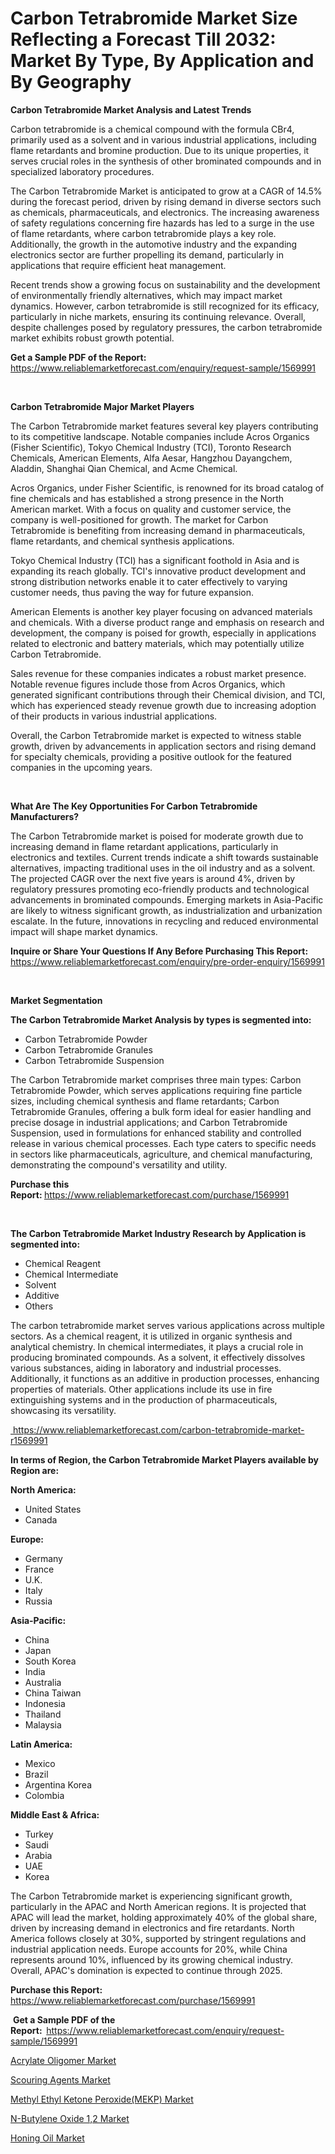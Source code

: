 <p><h1>Carbon Tetrabromide Market Size Reflecting a Forecast Till 2032: Market By Type, By Application and By Geography</h1></p><p><strong>Carbon Tetrabromide Market Analysis and Latest Trends</strong></p>
<p><p>Carbon tetrabromide is a chemical compound with the formula CBr4, primarily used as a solvent and in various industrial applications, including flame retardants and bromine production. Due to its unique properties, it serves crucial roles in the synthesis of other brominated compounds and in specialized laboratory procedures.</p><p>The Carbon Tetrabromide Market is anticipated to grow at a CAGR of 14.5% during the forecast period, driven by rising demand in diverse sectors such as chemicals, pharmaceuticals, and electronics. The increasing awareness of safety regulations concerning fire hazards has led to a surge in the use of flame retardants, where carbon tetrabromide plays a key role. Additionally, the growth in the automotive industry and the expanding electronics sector are further propelling its demand, particularly in applications that require efficient heat management.</p><p>Recent trends show a growing focus on sustainability and the development of environmentally friendly alternatives, which may impact market dynamics. However, carbon tetrabromide is still recognized for its efficacy, particularly in niche markets, ensuring its continuing relevance. Overall, despite challenges posed by regulatory pressures, the carbon tetrabromide market exhibits robust growth potential.</p></p>
<p><strong>Get a Sample PDF of the Report:&nbsp;</strong> <a href="https://www.reliablemarketforecast.com/enquiry/request-sample/1569991?utm_campaign=1169&utm_medium=2&utm_source=Github&utm_content=ia&utm_term=25032025&utm_id=carbon-tetrabromide">https://www.reliablemarketforecast.com/enquiry/request-sample/1569991</a></p>
<p>&nbsp;</p>
<p><strong>Carbon Tetrabromide Major Market Players</strong></p>
<p><p>The Carbon Tetrabromide market features several key players contributing to its competitive landscape. Notable companies include Acros Organics (Fisher Scientific), Tokyo Chemical Industry (TCI), Toronto Research Chemicals, American Elements, Alfa Aesar, Hangzhou Dayangchem, Aladdin, Shanghai Qian Chemical, and Acme Chemical.</p><p>Acros Organics, under Fisher Scientific, is renowned for its broad catalog of fine chemicals and has established a strong presence in the North American market. With a focus on quality and customer service, the company is well-positioned for growth. The market for Carbon Tetrabromide is benefiting from increasing demand in pharmaceuticals, flame retardants, and chemical synthesis applications.</p><p>Tokyo Chemical Industry (TCI) has a significant foothold in Asia and is expanding its reach globally. TCI's innovative product development and strong distribution networks enable it to cater effectively to varying customer needs, thus paving the way for future expansion.</p><p>American Elements is another key player focusing on advanced materials and chemicals. With a diverse product range and emphasis on research and development, the company is poised for growth, especially in applications related to electronic and battery materials, which may potentially utilize Carbon Tetrabromide.</p><p>Sales revenue for these companies indicates a robust market presence. Notable revenue figures include those from Acros Organics, which generated significant contributions through their Chemical division, and TCI, which has experienced steady revenue growth due to increasing adoption of their products in various industrial applications.</p><p>Overall, the Carbon Tetrabromide market is expected to witness stable growth, driven by advancements in application sectors and rising demand for specialty chemicals, providing a positive outlook for the featured companies in the upcoming years.</p></p>
<p>&nbsp;</p>
<p><strong>What Are The Key Opportunities For Carbon Tetrabromide Manufacturers?</strong></p>
<p><p>The Carbon Tetrabromide market is poised for moderate growth due to increasing demand in flame retardant applications, particularly in electronics and textiles. Current trends indicate a shift towards sustainable alternatives, impacting traditional uses in the oil industry and as a solvent. The projected CAGR over the next five years is around 4%, driven by regulatory pressures promoting eco-friendly products and technological advancements in brominated compounds. Emerging markets in Asia-Pacific are likely to witness significant growth, as industrialization and urbanization escalate. In the future, innovations in recycling and reduced environmental impact will shape market dynamics.</p></p>
<p><strong>Inquire or Share Your Questions If Any Before Purchasing This Report:</strong> <a href="https://www.reliablemarketforecast.com/enquiry/pre-order-enquiry/1569991?utm_campaign=1169&utm_medium=2&utm_source=Github&utm_content=ia&utm_term=25032025&utm_id=carbon-tetrabromide">https://www.reliablemarketforecast.com/enquiry/pre-order-enquiry/1569991</a></p>
<p>&nbsp;</p>
<p><strong>Market Segmentation</strong></p>
<p><strong>The Carbon Tetrabromide Market Analysis by types is segmented into:</strong></p>
<p><ul><li>Carbon Tetrabromide Powder</li><li>Carbon Tetrabromide Granules</li><li>Carbon Tetrabromide Suspension</li></ul></p>
<p><p>The Carbon Tetrabromide market comprises three main types: Carbon Tetrabromide Powder, which serves applications requiring fine particle sizes, including chemical synthesis and flame retardants; Carbon Tetrabromide Granules, offering a bulk form ideal for easier handling and precise dosage in industrial applications; and Carbon Tetrabromide Suspension, used in formulations for enhanced stability and controlled release in various chemical processes. Each type caters to specific needs in sectors like pharmaceuticals, agriculture, and chemical manufacturing, demonstrating the compound's versatility and utility.</p></p>
<p><strong>Purchase this Report:&nbsp;</strong><a href="https://www.reliablemarketforecast.com/purchase/1569991?utm_campaign=1169&utm_medium=2&utm_source=Github&utm_content=ia&utm_term=25032025&utm_id=carbon-tetrabromide">https://www.reliablemarketforecast.com/purchase/1569991</a></p>
<p>&nbsp;</p>
<p><strong>The Carbon Tetrabromide Market Industry Research by Application is segmented into:</strong></p>
<p><ul><li>Chemical Reagent</li><li>Chemical Intermediate</li><li>Solvent</li><li>Additive</li><li>Others</li></ul></p>
<p><p>The carbon tetrabromide market serves various applications across multiple sectors. As a chemical reagent, it is utilized in organic synthesis and analytical chemistry. In chemical intermediates, it plays a crucial role in producing brominated compounds. As a solvent, it effectively dissolves various substances, aiding in laboratory and industrial processes. Additionally, it functions as an additive in production processes, enhancing properties of materials. Other applications include its use in fire extinguishing systems and in the production of pharmaceuticals, showcasing its versatility.</p></p>
<p><a href="https://www.reliablemarketforecast.com/carbon-tetrabromide-market-r1569991?utm_campaign=1169&utm_medium=2&utm_source=Github&utm_content=ia&utm_term=25032025&utm_id=carbon-tetrabromide">&nbsp;https://www.reliablemarketforecast.com/carbon-tetrabromide-market-r1569991</a></p>
<p><strong>In terms of Region, the Carbon Tetrabromide Market Players available by Region are:</strong></p>
<p>
    <p> <strong> North America: </strong>
        <ul>
            <li>United States</li>
            <li>Canada</li>
        </ul>
        </p> 
    <p> <strong> Europe: </strong>
        <ul>
            <li>Germany</li>
            <li>France</li>
            <li>U.K.</li>
            <li>Italy</li>
            <li>Russia</li>
        </ul>
        </p> 
    <p> <strong> Asia-Pacific: </strong>
        <ul>
            <li>China</li>
            <li>Japan</li>
            <li>South Korea</li>
            <li>India</li>
            <li>Australia</li>
            <li>China Taiwan</li>
            <li>Indonesia</li>
            <li>Thailand</li>
            <li>Malaysia</li>
        </ul>
        </p> 
    <p> <strong> Latin America: </strong>
        <ul>
            <li>Mexico</li>
            <li>Brazil</li>
            <li>Argentina Korea</li>
            <li>Colombia</li>
        </ul>
        </p> 
    <p> <strong> Middle East & Africa: </strong>
        <ul>
            <li>Turkey</li>
            <li>Saudi</li>
            <li>Arabia</li>
            <li>UAE</li>
            <li>Korea</li>
        </ul>
    </p>
    </p>
<p><p>The Carbon Tetrabromide market is experiencing significant growth, particularly in the APAC and North American regions. It is projected that APAC will lead the market, holding approximately 40% of the global share, driven by increasing demand in electronics and fire retardants. North America follows closely at 30%, supported by stringent regulations and industrial application needs. Europe accounts for 20%, while China represents around 10%, influenced by its growing chemical industry. Overall, APAC's domination is expected to continue through 2025.</p></p>
<p><strong>Purchase this Report: </strong><a href="https://www.reliablemarketforecast.com/purchase/1569991?utm_campaign=1169&utm_medium=2&utm_source=Github&utm_content=ia&utm_term=25032025&utm_id=carbon-tetrabromide">https://www.reliablemarketforecast.com/purchase/1569991</a></p>
<p>&nbsp;<strong>Get a Sample PDF of the Report:&nbsp;&nbsp;</strong><a href="https://www.reliablemarketforecast.com/enquiry/request-sample/1569991?utm_campaign=1169&utm_medium=2&utm_source=Github&utm_content=ia&utm_term=25032025&utm_id=carbon-tetrabromide">https://www.reliablemarketforecast.com/enquiry/request-sample/1569991</a></p>
<p><strong></strong></p>
<p><p><a href="https://github.com/steegeneat/Market-Research-Report-List-1/blob/main/acrylate-oligomer-market.md?utm_campaign=1169&utm_medium=2&utm_source=Github&utm_content=ia&utm_term=25032025&utm_id=carbon-tetrabromide">Acrylate Oligomer Market</a></p><p><a href="https://github.com/milievkulov/Market-Research-Report-List-1/blob/main/scouring-agents-market.md?utm_campaign=1169&utm_medium=2&utm_source=Github&utm_content=ia&utm_term=25032025&utm_id=carbon-tetrabromide">Scouring Agents Market</a></p><p><a href="https://github.com/lontohhikma/Market-Research-Report-List-1/blob/main/methyl-ethyl-ketone-peroxidemekp-market.md?utm_campaign=1169&utm_medium=2&utm_source=Github&utm_content=ia&utm_term=25032025&utm_id=carbon-tetrabromide">Methyl Ethyl Ketone Peroxide(MEKP) Market</a></p><p><a href="https://github.com/payareganiou/Market-Research-Report-List-1/blob/main/n-butylene-oxide-12-market.md?utm_campaign=1169&utm_medium=2&utm_source=Github&utm_content=ia&utm_term=25032025&utm_id=carbon-tetrabromide">N-Butylene Oxide 1,2 Market</a></p><p><a href="https://github.com/enieyfabius/Market-Research-Report-List-1/blob/main/honing-oil-market.md?utm_campaign=1169&utm_medium=2&utm_source=Github&utm_content=ia&utm_term=25032025&utm_id=carbon-tetrabromide">Honing Oil Market</a></p></p>